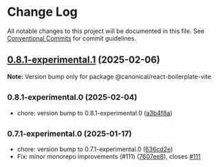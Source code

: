 # Change Log

All notable changes to this project will be documented in this file.
See [Conventional Commits](https://conventionalcommits.org) for commit guidelines.

## [0.8.1-experimental.1](https://github.com/jmuzina/ds25/compare/v0.8.1-experimental.0...v0.8.1-experimental.1) (2025-02-06)

**Note:** Version bump only for package @canonical/react-boilerplate-vite





## <small>0.8.1-experimental.0 (2025-02-04)</small>

* chore: version bump to 0.8.1-experimental.0 ([a3b4f8a](https://github.com/canonical/ds25/commit/a3b4f8a))



## <small>0.7.1-experimental.0 (2025-01-17)</small>

* chore: version bump to 0.7.1-experimental.0 ([636cd2e](https://github.com/canonical/ds25/commit/636cd2e))
* Fix: minor monorepo improvements (#111) ([7607ee8](https://github.com/canonical/ds25/commit/7607ee8)), closes [#111](https://github.com/canonical/ds25/issues/111)
